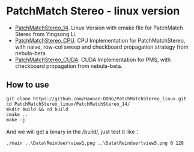 # PatchMatch Stereo - linux version
- [PatchMatchStereo_14](https://github.com/ethan-li-coding/PatchMatchStereo). Linux Version with cmake file for PatchMatch Stereo from Yingsong Li.
- [PatchMatchStereo_CPU](https://github.com/nebula-beta/PatchMatch). CPU Implementation for PatchMatchStereo, with naive, row-col sweep and checkboard propagation strategy from nebula-beta.
- [PatchMatchStereo_CUDA](https://github.com/nebula-beta/PatchMatchCuda). CUDA Implementation for PMS, with checkboard propagation from nebula-beta.

## How to use

```shell
git clone https://github.com/Haonan-DONG/PatchMatchStereo_linux.git
cd PatchMatchStereo_linux/PatchMatchStereo_14/
mkdir build && cd build
cmake ..
make -j
```

And we will get a binary in the /build/, just test it like：

```shell
./main ..\Data\Reindeer\view1.png ..\Data\Reindeer\view5.png 0 128
```
